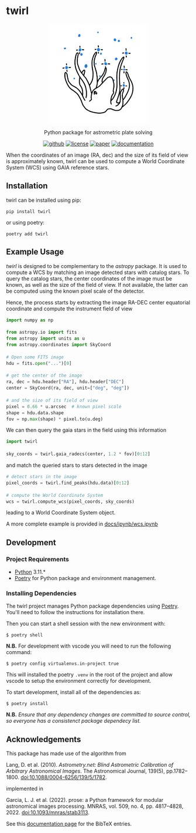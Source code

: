 # twirl

<p align="center">
    <img src="https://github.com/lgrcia/twirl/blob/main/docs/_static/twirl.png" height="270">
</p>

<p align="center">
  Python package for astrometric plate solving
  <br>
  <p align="center">
    <a href="https://github.com/lgrcia/twirl"><img src="https://img.shields.io/badge/github-lgrcia/twirl-blue.svg?style=flat" alt="github"/></a>
    <a href=""><img src="https://img.shields.io/badge/license-MIT-lightgray.svg?style=flat" alt="license"/></a>
    <a href="https://ui.adsabs.harvard.edu/abs/2022MNRAS.509.4817G"><img src="https://img.shields.io/badge/paper-gray.svg?style=flat" alt="paper"/></a>
    <a href="https://twirl.readthedocs.io"><img src="https://img.shields.io/badge/documentation-black.svg?style=flat" alt="documentation"/></a>
  </p>
</p>

When the coordinates of an image (RA, dec) and the size of its field of view is approximately known, twirl can be used to compute a World Coordinate System (WCS) using GAIA reference stars.

<!-- twirl compute a WCS following these steps:

1. detection of stars in the image if not provided
2. catalog query using image known center
3. asterisms building and matching
4. image recombination and wcs fit using astropy.wcs

Astersisms are made of 3 or 4 points. 4 points asterisms are built following Lang et al. 2009 while 3 points asterims are based on an original algorithm. -->

## Installation

twirl can be installed using pip:

```shell
pip install twirl
```

or using poetry:

```shell
poetry add twirl
```

## Example Usage

*twirl* is designed to be complementary to the *astropy* package. It is used to compute a WCS by matching an image detected stars with catalog stars. To query the catalog stars, the center coordinates of the image must be known, as well as the size of the field of view. If not available, the latter can be computed using the known pixel scale of the detector.

Hence, the process starts by extracting the image RA-DEC center equatorial coordinate and compute the instrument field of view

```python
import numpy as np

from astropy.io import fits
from astropy import units as u
from astropy.coordinates import SkyCoord

# Open some FITS image
hdu = fits.open("...")[0]

# get the center of the image
ra, dec = hdu.header["RA"], hdu.header["DEC"]
center = SkyCoord(ra, dec, unit=["deg", "deg"])

# and the size of its field of view
pixel = 0.66 * u.arcsec  # known pixel scale
shape = hdu.data.shape
fov = np.max(shape) * pixel.to(u.deg)
```

We can then query the gaia stars in the field using this information

```python
import twirl

sky_coords = twirl.gaia_radecs(center, 1.2 * fov)[0:12]
```

and match the queried stars to stars detected in the image

```python
# detect stars in the image
pixel_coords = twirl.find_peaks(hdu.data)[0:12]

# compute the World Coordinate System
wcs = twirl.compute_wcs(pixel_coords, sky_coords)
```
leading to a World Coordinate System object.

A more complete example is provided in [docs/ipynb/wcs.ipynb](https://twirl.readthedocs.io/en/latest/ipynb/wcs.html)


## Development

### Project Requirements

- [Python](https://www.python.org/) 3.11.*
- [Poetry](https://python-poetry.org/) for Python package and environment management.

### Installing Dependencies

The twirl project manages Python package dependencies using [Poetry](https://python-poetry.org/). You'll need to follow the instructions for installation there.

Then you can start a shell session with the new environment with:

```console
$ poetry shell
```

**N.B.** For development with vscode you will need to run the following command:

```console
$ poetry config virtualenvs.in-project true
```

This will installed the poetry `.venv` in the root of the project and allow vscode to setup the environment correctly for development.

To start development, install all of the dependencies as:

```console
$ poetry install
```

**N.B.** _Ensure that any dependency changes are committed to source control, so everyone has a consistenct package dependecy list._


## Acknowledgements

This package has made use of the algorithm from

Lang, D. et al. (2010). _Astrometry.net: Blind Astrometric Calibration of Arbitrary Astronomical Images_. The Astronomical Journal, 139(5), pp.1782–1800. [doi:10.1088/0004-6256/139/5/1782](https://iopscience.iop.org/article/10.1088/0004-6256/139/5/1782).

implemented in

Garcia, L. J. et al. (2022). prose: a Python framework for modular astronomical images processing. MNRAS, vol. 509, no. 4, pp. 4817–4828, 2022. [doi:10.1093/mnras/stab3113](https://academic.oup.com/mnras/article-abstract/509/4/4817/6414007).

See this [documentation page](https://twirl.readthedocs.io/en/latest/md/acknowledgement.html) for the BibTeX entries.
